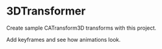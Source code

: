 3DTransformer
=============

Create sample CATransform3D transforms with this project.

Add keyframes and see how animations look.
